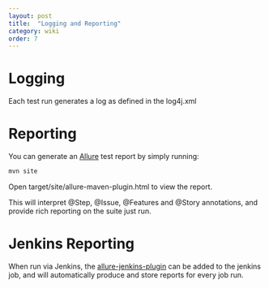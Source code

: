 ```yaml
---
layout: post
title:  "Logging and Reporting"
category: wiki
order: 7
---
```


# Logging

Each test run generates a log as defined in the log4j.xml

# Reporting

You can generate an [Allure](http://allure.qatools.ru/) test report by simply running:

``` bash
mvn site
```

Open target/site/allure-maven-plugin.html to view the report.

This will interpret @Step, @Issue, @Features and @Story annotations, and provide rich reporting on the suite just run.

# Jenkins Reporting

When run via Jenkins, the [allure-jenkins-plugin](https://github.com/allure-framework/allure-jenkins-plugin) can be added to the jenkins job, and will automatically produce and store reports for every job run.